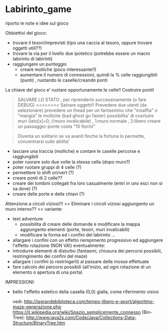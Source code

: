 # Labirinto_game

riporto le note e idee sul gioco

Obbiettivi del gioco:
- trovare il tesori/imprevisti  (tipo una caccia al tesoro, oppure trovare oggetti utili??)
- trovare la via per il livello due ipotetico  (potrebbe essere un macro labirinto di labirinti)
- raggiungere un punteggio
  - creare molliche (poco interessante!!)
  - aumentare il numero di connessioni, quindi la % celle raggiungibili (punti) , ruotando le caselle/creando ponti 

La chiave del gioco e' ruotare opportunamente le celle!!  Costruire ponti!

> SALVARE LO STATO , per riprenderlo successivamente (o fare DEBUG) <<<<<<<< Salvare oggetti!!
> Prevedere due utenti (da selezionare)
> prevedere un thead per un fantasmino che "innaffia" o "mangia" le molliche (bad ghost go faster) 
> possibilita' di cosrtuire muri (lato[x]=0; //muro invalicabile)  , 1:muro normale , 2:libero
> creare un passaggio-ponte costa "10 fiorini"


> Diventa un solitario se va avanti finche la fortuna lo permette, concentrarsi sulle abilita'
  - lasciare una traccia (molliche) e contare le caselle percorse e raggiungibili 
  - poter ruorare solo due volte la stessa cella (dopo muro?)
  - poter ruotare gruppi di 4 celle (?)
  - permettere lo shift ori/vert (?)
  - creare ponti di 2 celle??
  - creare dei tombini collegati fra loro casualmente (entri in uno esci non si sa dove) (?)
  - creare delle porte e delle chiavi (?)

Attenzione a circoli viziosi!!!  >> Eliminare i circoli viziosi aggiungento un muro interno?? <<
variante:
- text adventure  
  - possibilita di creare delle domande e modificare la mappa aggiungento elementi (porte, tesori, muri invalicabili)
  - modificare la forma ed i confini del labirinto ...
- allargare i confini  con un effetto riempimento progressivo ed aggiungere l'effetto rotazione  (NON VA!)
eventualmente:
- introdurre elementi di disturbo (fantasmi,  chiusura dei percorsi possibili,  restringimento dei confini del maze)
- allargare i confini (o restringerli) al passare delle mosse effettuate
- fare calcolo dei percorsi possibili (all'inizio, ad ogni rotazione di un elemento o apertura di una porta)

IMPRESSIONI: 
- bello l'effetto estetico della casella (0,0) gialla, come riferimento visivo

  vedi: http://lagrandebiblioteca.com/tempo-libero-e-sport/algoritmo-maze-generazione.php
        https://it.wikipedia.org/wiki/Spazio_semplicemente_connesso
       (Bin-Tree): http://www.java2s.com/Code/Java/Collections-Data-Structure/BinaryTree.htm
   
